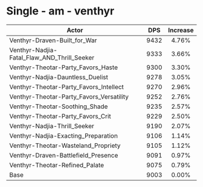 # Single - am - venthyr
| Actor | DPS | Increase |
|---|:---:|:---:|
|Venthyr-Draven-Built_for_War|9432|4.76%|
|Venthyr-Nadjia-Fatal_Flaw_AND_Thrill_Seeker|9333|3.66%|
|Venthyr-Theotar-Party_Favors_Haste|9300|3.30%|
|Venthyr-Nadjia-Dauntless_Duelist|9278|3.05%|
|Venthyr-Theotar-Party_Favors_Intellect|9270|2.96%|
|Venthyr-Theotar-Party_Favors_Versatility|9252|2.76%|
|Venthyr-Theotar-Soothing_Shade|9235|2.57%|
|Venthyr-Theotar-Party_Favors_Crit|9229|2.50%|
|Venthyr-Nadjia-Thrill_Seeker|9190|2.07%|
|Venthyr-Nadjia-Exacting_Preparation|9106|1.14%|
|Venthyr-Theotar-Wasteland_Propriety|9105|1.12%|
|Venthyr-Draven-Battlefield_Presence|9091|0.97%|
|Venthyr-Theotar-Refined_Palate|9075|0.79%|
|Base|9003|0.00%|

